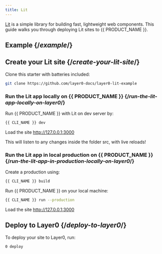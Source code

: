 ```yaml
---
title: Lit
---
```


[Lit](https://lit.dev/) is a simple library for building fast, lightweight web components. This guide walks you through deploying Lit sites to {{ PRODUCT_NAME }}.

## Example {/*example*/}

<ExampleButtons
  title="Lit"
  siteUrl="https://layer0-docs-layer0-lit-example-default.layer0-limelight.link"
  repoUrl="https://github.com/layer0-docs/layer0-lit-example" 
  deployFromRepo
/>

## Create your Lit site {/*create-your-lit-site*/}

Clone this starter with batteries included:

```bash
git clone https://github.com/layer0-docs/layer0-lit-example
```

### Run the Lit app locally on {{ PRODUCT_NAME }} {/*run-the-lit-app-locally-on-layer0*/}

Run {{ PRODUCT_NAME }} with Lit on dev server by:

```bash
{{ CLI_NAME }} dev
```

Load the site http://127.0.0.1:3000

This will listen to any changes inside the folder src, with live reloads!

### Run the Lit app in local production on {{ PRODUCT_NAME }} {/*run-the-lit-app-in-production-locally-on-layer0*/}

Create a production using:
```bash
{{ CLI_NAME }} build
```

Run {{ PRODUCT_NAME }} on your local machine:

```bash
{{ CLI_NAME }} run --production
```

Load the site http://127.0.0.1:3000

## Deploy to Layer0 {/*deploy-to-layer0*/}

To deploy your site to Layer0, run:

```bash
0 deploy
```
